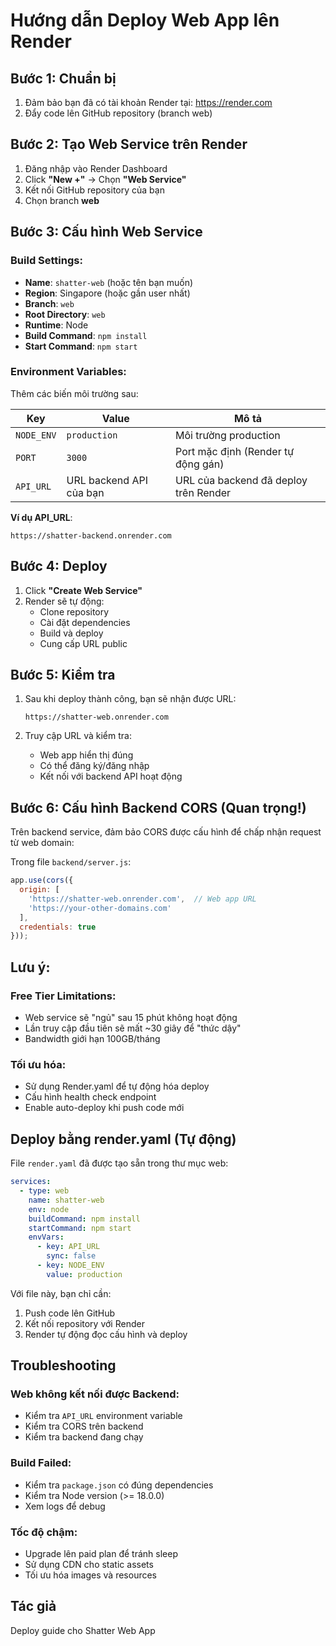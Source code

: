 # Hướng dẫn Deploy Web App lên Render

## Bước 1: Chuẩn bị

1. Đảm bảo bạn đã có tài khoản Render tại: https://render.com
2. Đẩy code lên GitHub repository (branch web)

## Bước 2: Tạo Web Service trên Render

1. Đăng nhập vào Render Dashboard
2. Click **"New +"** → Chọn **"Web Service"**
3. Kết nối GitHub repository của bạn
4. Chọn branch **web**

## Bước 3: Cấu hình Web Service

### Build Settings:
- **Name**: `shatter-web` (hoặc tên bạn muốn)
- **Region**: Singapore (hoặc gần user nhất)
- **Branch**: `web`
- **Root Directory**: `web`
- **Runtime**: Node
- **Build Command**: `npm install`
- **Start Command**: `npm start`

### Environment Variables:

Thêm các biến môi trường sau:

| Key | Value | Mô tả |
|-----|-------|-------|
| `NODE_ENV` | `production` | Môi trường production |
| `PORT` | `3000` | Port mặc định (Render tự động gán) |
| `API_URL` | URL backend API của bạn | URL của backend đã deploy trên Render |

**Ví dụ API_URL**:
```
https://shatter-backend.onrender.com
```

## Bước 4: Deploy

1. Click **"Create Web Service"**
2. Render sẽ tự động:
   - Clone repository
   - Cài đặt dependencies
   - Build và deploy
   - Cung cấp URL public

## Bước 5: Kiểm tra

1. Sau khi deploy thành công, bạn sẽ nhận được URL:
   ```
   https://shatter-web.onrender.com
   ```

2. Truy cập URL và kiểm tra:
   - Web app hiển thị đúng
   - Có thể đăng ký/đăng nhập
   - Kết nối với backend API hoạt động

## Bước 6: Cấu hình Backend CORS (Quan trọng!)

Trên backend service, đảm bảo CORS được cấu hình để chấp nhận request từ web domain:

Trong file `backend/server.js`:
```javascript
app.use(cors({
  origin: [
    'https://shatter-web.onrender.com',  // Web app URL
    'https://your-other-domains.com'
  ],
  credentials: true
}));
```

## Lưu ý:

### Free Tier Limitations:
- Web service sẽ "ngủ" sau 15 phút không hoạt động
- Lần truy cập đầu tiên sẽ mất ~30 giây để "thức dậy"
- Bandwidth giới hạn 100GB/tháng

### Tối ưu hóa:
- Sử dụng Render.yaml để tự động hóa deploy
- Cấu hình health check endpoint
- Enable auto-deploy khi push code mới

## Deploy bằng render.yaml (Tự động)

File `render.yaml` đã được tạo sẵn trong thư mục web:

```yaml
services:
  - type: web
    name: shatter-web
    env: node
    buildCommand: npm install
    startCommand: npm start
    envVars:
      - key: API_URL
        sync: false
      - key: NODE_ENV
        value: production
```

Với file này, bạn chỉ cần:
1. Push code lên GitHub
2. Kết nối repository với Render
3. Render tự động đọc cấu hình và deploy

## Troubleshooting

### Web không kết nối được Backend:
- Kiểm tra `API_URL` environment variable
- Kiểm tra CORS trên backend
- Kiểm tra backend đang chạy

### Build Failed:
- Kiểm tra `package.json` có đúng dependencies
- Kiểm tra Node version (>= 18.0.0)
- Xem logs để debug

### Tốc độ chậm:
- Upgrade lên paid plan để tránh sleep
- Sử dụng CDN cho static assets
- Tối ưu hóa images và resources

## Tác giả

Deploy guide cho Shatter Web App
